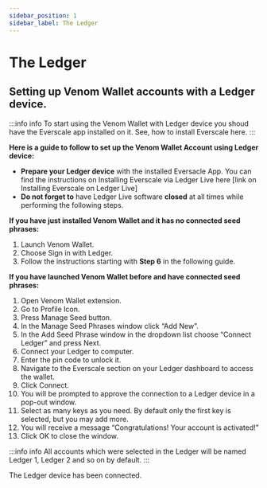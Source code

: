 ```yaml
---
sidebar_position: 1
sidebar_label: The Ledger
---
```


# The Ledger
## Setting up Venom Wallet accounts with a Ledger device.

:::info info
To start using the Venom Wallet with Ledger device you shoud have the Everscale app installed on it. See, how to install Everscale here.
:::


**Here is a guide to follow to set up the Venom Wallet Account using Ledger device:**
 - **Prepare your Ledger device** with the installed Eversacle App. You can find the instructions on Installing Everscale via Ledger Live here [link on Installing Everscale on Ledger Live]
 -  **Do not forget to** have Ledger Live software **closed** at all times while performing the following steps.

**If you have just installed Venom Wallet and it has no connected seed phrases:**
1. Launch Venom Wallet.
2. Choose Sign in with Ledger.
3. Follow the instructions starting with **Step 6** in the following guide.

**If you have launched Venom Wallet before and have connected seed phrases:**

1.  Open Venom Wallet extension.
2.  Go to Profile Icon.
3.  Press Manage Seed button.
4.  In the Manage Seed Phrases window click “Add New”.
5.  In the Add Seed Phrase window in the dropdown list choose “Connect Ledger” and press Next.
6. Connect your Ledger to computer.
7.  Enter the pin code to unlock it.
8.  Navigate to the Everscale section on your Ledger dashboard to access the wallet.
9.  Click Connect.
10.  You will be prompted to approve the connection to a Ledger device in a pop-out window.
11.  Select as many keys as you need. By default only the first key is selected, but you may add more.
12.  You will receive a message “Congratulations! Your account is activated!”
13.  Click OK to close the window.

:::info info
All accounts which were selected in the Ledger will be named Ledger 1, Ledger 2 and so on by default.
:::

The Ledger device has been connected.
